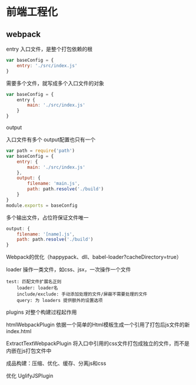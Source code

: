 # 前端工程化

## webpack

entry 入口文件，是整个打包依赖的根

``` javascript
var baseConfig = {
    entry: './src/index.js'
}
```

需要多个文件，就写成多个入口文件的对象

``` javascript
var baseConfig = {
    entry {
        main: './src/index.js'
    }
}
```

output

入口文件有多个 output配置也只有一个

``` javascript
var path = require('path')
var baseConfig = {
    entry: {
        main: './src/index.js'
    },
    output: {
        filename: 'main.js',
        path: path.resolve('./build')
    }
}
module.exports = baseConfig
```

多个输出文件，占位符保证文件唯一

``` javascript
output: {
    filename: '[name].js',
    path: path.resolve('./build')
}
```

Webpack的优化（happypack、dll、babel-loader?cacheDirectory=true）

loader 操作一类文件，如css、jsx，一次操作一个文件

``` shell
test: 匹配文件扩展名正则
    loader: loader名
    include/exclude: 手动添加处理的文件/屏蔽不需要处理的文件
    query: 为 loaders 提供额外的设置选项
```

plugins 对整个构建过程起作用

htmlWebpackPlugin 依据一个简单的Html模板生成一个引用了打包后js文件的新index.html

ExtractTextWebpackPlugin 将入口中引用的css文件打包成独立的文件，而不是内嵌在js打包文件中

成品构建：压缩、优化、缓存、分离js和css

优化 UglifyJSPlugin